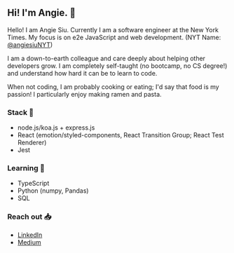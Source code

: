 ## Hi! I'm Angie. 👋 

Hello! I am Angie Siu. Currently I am a software engineer at the New York Times. My focus is on e2e JavaScript and web development. (NYT Name: [@angiesiuNYT](https://github.com/angiesiuNYT))

I am a down-to-earth colleague and care deeply about helping other developers grow. I am completely self-taught (no bootcamp, no CS degree!) and understand how hard it can be to learn to code.

When not coding, I am probably cooking or eating; I'd say that food is my passion! I particularly enjoy making ramen and pasta.

### Stack 🥞 
- node.js/koa.js + express.js
- React (emotion/styled-components, React Transition Group; React Test Renderer)
- Jest

### Learning 🚌
- TypeScript
- Python (numpy, Pandas)
- SQL

### Reach out 📥
- [LinkedIn](https://www.linkedin.com/in/angiesiu/)
- [Medium](https://medium.com/@siuangie91)

